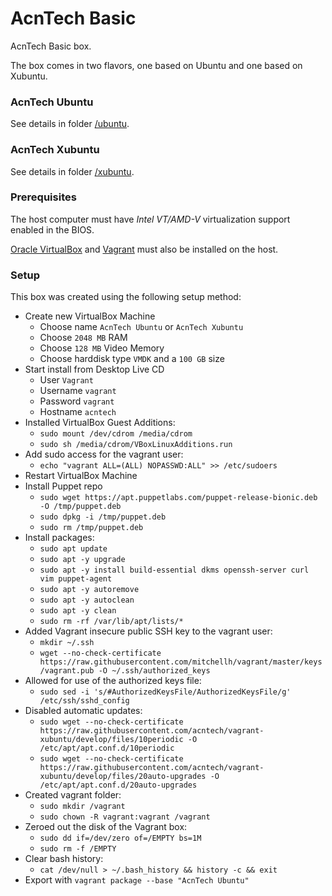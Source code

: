 # AcnTech Basic
AcnTech Basic box.

The box comes in two flavors, one based on Ubuntu and one based on Xubuntu.

### AcnTech Ubuntu
See details in folder [/ubuntu](/ubuntu).

### AcnTech Xubuntu
See details in folder [/xubuntu](/xubuntu).

### Prerequisites
The host computer must have _Intel VT/AMD-V_ virtualization support enabled in the BIOS.

[Oracle VirtualBox](https://www.virtualbox.org) and [Vagrant](https://www.vagrantup.com) must also be installed on the host.

### Setup
This box was created using the following setup method:

* Create new VirtualBox Machine
  * Choose name `AcnTech Ubuntu` or `AcnTech Xubuntu`
  * Choose `2048 MB` RAM
  * Choose `128 MB` Video Memory
  * Choose harddisk type `VMDK` and a `100 GB` size
* Start install from Desktop Live CD
  * User `Vagrant`
  * Username `vagrant`
  * Password `vagrant`
  * Hostname `acntech`
* Installed VirtualBox Guest Additions:
  * `sudo mount /dev/cdrom /media/cdrom`
  * `sudo sh /media/cdrom/VBoxLinuxAdditions.run`
* Add sudo access for the vagrant user:
  * `echo "vagrant ALL=(ALL) NOPASSWD:ALL" >> /etc/sudoers`
* Restart VirtualBox Machine
* Install Puppet repo
  * `sudo wget https://apt.puppetlabs.com/puppet-release-bionic.deb -O /tmp/puppet.deb`
  * `sudo dpkg -i /tmp/puppet.deb`
  * `sudo rm /tmp/puppet.deb`
* Install packages:
  * `sudo apt update`
  * `sudo apt -y upgrade`
  * `sudo apt -y install build-essential dkms openssh-server curl vim puppet-agent`
  * `sudo apt -y autoremove`
  * `sudo apt -y autoclean`
  * `sudo apt -y clean`
  * `sudo rm -rf /var/lib/apt/lists/*`
* Added Vagrant insecure public SSH key to the vagrant user:
  * `mkdir ~/.ssh`
  * `wget --no-check-certificate https://raw.githubusercontent.com/mitchellh/vagrant/master/keys/vagrant.pub -O ~/.ssh/authorized_keys`
* Allowed for use of the authorized keys file:
  * `sudo sed -i 's/#AuthorizedKeysFile/AuthorizedKeysFile/g' /etc/ssh/sshd_config`
* Disabled automatic updates:
  * `sudo wget --no-check-certificate https://raw.githubusercontent.com/acntech/vagrant-xubuntu/develop/files/10periodic -O /etc/apt/apt.conf.d/10periodic`
  * `sudo wget --no-check-certificate https://raw.githubusercontent.com/acntech/vagrant-xubuntu/develop/files/20auto-upgrades -O /etc/apt/apt.conf.d/20auto-upgrades`
* Created vagrant folder:
  * `sudo mkdir /vagrant`
  * `sudo chown -R vagrant:vagrant /vagrant`
* Zeroed out the disk of the Vagrant box:
  * `sudo dd if=/dev/zero of=/EMPTY bs=1M`
  * `sudo rm -f /EMPTY`
* Clear bash history:
  * `cat /dev/null > ~/.bash_history && history -c && exit`
* Export with `vagrant package --base "AcnTech Ubuntu"`
